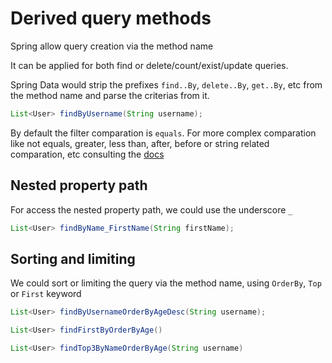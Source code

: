 # Derived query methods

Spring allow query creation via the method name

It can be applied for both find or delete/count/exist/update queries.

Spring Data would strip the prefixes `find..By`, `delete..By`, `get..By`, etc from the method name and parse the criterias from it.

```java
List<User> findByUsername(String username);
```

By default the filter comparation is `equals`.
For more complex comparation like not equals, greater, less than, after, before or string related comparation, etc consulting the [docs](https://docs.spring.io/spring-data/jpa/docs/current/reference/html/#jpa.query-methods.query-creation)

## Nested property path

For access the nested property path, we could use the underscore `_`
```java
List<User> findByName_FirstName(String firstName);
```

## Sorting and limiting

We could sort or limiting the query via the method name, using `OrderBy`, `Top` or `First` keyword

```java
List<User> findByUsernameOrderByAgeDesc(String username);

List<User> findFirstByOrderByAge()

List<User> findTop3ByNameOrderByAge(String username)
```

